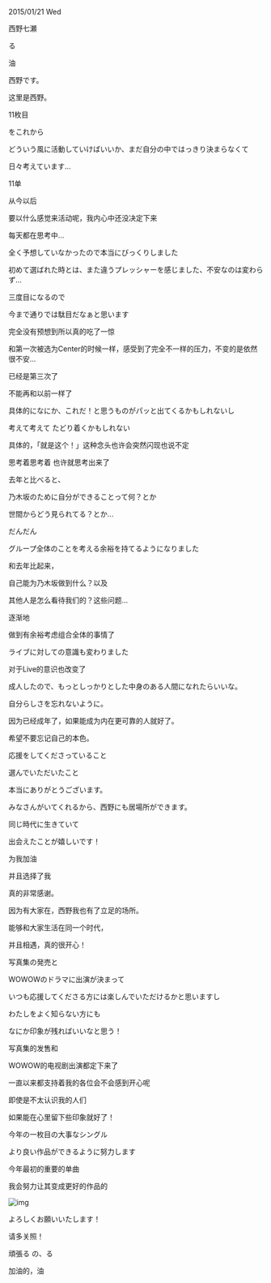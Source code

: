 2015/01/21 Wed

西野七瀬

る

油

西野です。

这里是西野。

 

 

11枚目

をこれから

どういう風に活動していけばいいか、まだ自分の中ではっきり決まらなくて

日々考えています...

11单

从今以后

要以什么感觉来活动呢，我内心中还没决定下来

每天都在思考中...

 

全く予想していなかったので本当にびっくりしました

初めて選ばれた時とは、また違うプレッシャーを感じました、不安なのは変わらず...

三度目になるので

今まで通りでは駄目だなぁと思います

完全没有预想到所以真的吃了一惊

和第一次被选为Center的时候一样，感受到了完全不一样的压力，不变的是依然很不安...

已经是第三次了

不能再和以前一样了

 

具体的になにか、これだ！と思うものがパッと出てくるかもしれないし

考えて考えて たどり着くかもしれない

具体的，「就是这个！」这种念头也许会突然闪现也说不定

思考着思考着 也许就思考出来了

 

去年と比べると、

乃木坂のために自分ができることって何？とか

世間からどう見られてる？とか...

だんだん

グループ全体のことを考える余裕を持てるようになりました

和去年比起来，

自己能为乃木坂做到什么？以及

其他人是怎么看待我们的？这些问题...

逐渐地

做到有余裕考虑组合全体的事情了

 

ライブに対しての意識も変わりました

对于Live的意识也改变了

 

 

成人したので、もっとしっかりとした中身のある人間になれたらいいな。

自分らしさを忘れないように。

因为已经成年了，如果能成为内在更可靠的人就好了。

希望不要忘记自己的本色。

 

応援をしてくださっていること

選んでいただいたこと

本当にありがとうございます。

みなさんがいてくれるから、西野にも居場所ができます。

同じ時代に生きていて

出会えたことが嬉しいです！

为我加油

并且选择了我

真的非常感谢。

因为有大家在，西野我也有了立足的场所。

能够和大家生活在同一个时代，

并且相遇，真的很开心！

 

写真集の発売と

WOWOWのドラマに出演が決まって

いつも応援してくださる方には楽しんでいただけるかと思いますし

わたしをよく知らない方にも

なにか印象が残ればいいなと思う！

写真集的发售和

WOWOW的电视剧出演都定下来了

一直以来都支持着我的各位会不会感到开心呢

即使是不太认识我的人们

如果能在心里留下些印象就好了！

 

今年の一枚目の大事なシングル

より良い作品ができるように努力します

今年最初的重要的单曲

我会努力让其变成更好的作品的

 

![img](https://janelin612.github.io/n46-crawler/nanase.nishino/img/nanase.nishino/img/2015/01/21/4036221/0000.jpeg)

 

よろしくお願いいたします！

请多关照！

 

頑張る の、る

加油的，油